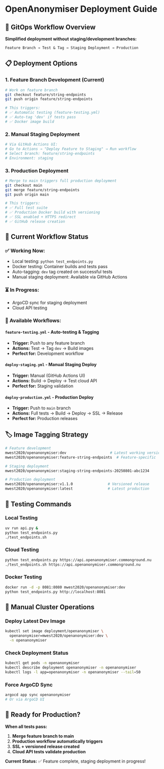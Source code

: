 # OpenAnonymiser Deployment Guide

## 🚀 GitOps Workflow Overview

**Simplified deployment without staging/development branches:**

```
Feature Branch → Test & Tag → Staging Deployment → Production
```

## 📋 Deployment Options

### 1. **Feature Branch Development** (Current)
```bash
# Work on feature branch
git checkout feature/string-endpoints
git push origin feature/string-endpoints

# This triggers:
# ✅ Automatic testing (feature-testing.yml)
# ✅ Auto-tag 'dev' if tests pass
# ✅ Docker image build
```

### 2. **Manual Staging Deployment** 
```bash
# Via GitHub Actions UI:
# Go to Actions → "Deploy Feature to Staging" → Run workflow
# Select branch: feature/string-endpoints
# Environment: staging
```

### 3. **Production Deployment**
```bash
# Merge to main triggers full production deployment
git checkout main
git merge feature/string-endpoints
git push origin main

# This triggers:
# ✅ Full test suite
# ✅ Production Docker build with versioning
# ✅ SSL enabled + HTTPS redirect
# ✅ GitHub release creation
```

## 🎯 Current Workflow Status

### ✅ **Working Now:**
- Local testing: `python test_endpoints.py`
- Docker testing: Container builds and tests pass
- Auto-tagging: `dev` tag created on successful tests
- Manual staging deployment: Available via GitHub Actions

### ⏳ **In Progress:**
- ArgoCD sync for staging deployment
- Cloud API testing

### 🔄 **Available Workflows:**

#### `feature-testing.yml` - Auto-testing & Tagging
- **Trigger:** Push to any feature branch
- **Actions:** Test → Tag `dev` → Build images
- **Perfect for:** Development workflow

#### `deploy-staging.yml` - Manual Staging Deploy  
- **Trigger:** Manual (GitHub Actions UI)
- **Actions:** Build → Deploy → Test cloud API
- **Perfect for:** Staging validation

#### `deploy-production.yml` - Production Deploy
- **Trigger:** Push to `main` branch
- **Actions:** Full tests → Build → Deploy → SSL → Release
- **Perfect for:** Production releases

## 🏷️ Image Tagging Strategy

```bash
# Feature development
mwest2020/openanonymiser:dev                    # Latest working version
mwest2020/openanonymiser:feature-string-endpoints  # Feature-specific

# Staging deployment  
mwest2020/openanonymiser:staging-string-endpoints-20250801-abc1234

# Production deployment
mwest2020/openanonymiser:v1.1.0                # Versioned release
mwest2020/openanonymiser:latest                # Latest production
```

## 🧪 Testing Commands

### Local Testing
```bash
uv run api.py &
python test_endpoints.py
./test_endpoints.sh
```

### Cloud Testing
```bash
python test_endpoints.py https://api.openanonymiser.commonground.nu
./test_endpoints.sh https://api.openanonymiser.commonground.nu
```

### Docker Testing
```bash
docker run -d -p 8081:8080 mwest2020/openanonymiser:dev
python test_endpoints.py http://localhost:8081
```

## 🔧 Manual Cluster Operations

### Deploy Latest Dev Image
```bash
kubectl set image deployment/openanonymiser \
  openanonymiser=mwest2020/openanonymiser:dev \
  -n openanonymiser
```

### Check Deployment Status
```bash
kubectl get pods -n openanonymiser
kubectl describe deployment openanonymiser -n openanonymiser
kubectl logs -l app=openanonymiser -n openanonymiser --tail=50
```

### Force ArgoCD Sync
```bash
argocd app sync openanonymiser
# Or via ArgoCD UI
```

## 🎊 Ready for Production?

**When all tests pass:**
1. **Merge feature branch to main**
2. **Production workflow automatically triggers**
3. **SSL + versioned release created**
4. **Cloud API tests validate production**

**Current Status:** ✅ Feature complete, staging deployment in progress!